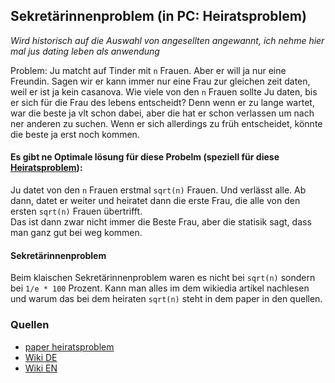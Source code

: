 ## Sekretärinnenproblem (in PC: Heiratsproblem)

_Wird historisch auf die Auswahl von angesellten angewannt, ich nehme hier mal jus dating leben als anwendung_

Problem: Ju matcht auf Tinder mit `n` Frauen.
Aber er will ja nur eine Freundin.
Sagen wir er kann immer nur eine Frau zur gleichen zeit daten, weil er ist ja kein casanova.
Wie viele von den `n` Frauen sollte Ju daten, bis er sich für die Frau des lebens entscheidt?
Denn wenn er zu lange wartet, war die beste ja vlt schon dabei, aber die hat er schon verlassen um nach ner anderen zu suchen.
Wenn er sich allerdings zu früh entscheidet, könnte die beste ja erst noch kommen.

#### Es gibt ne Optimale lösung für diese Probelm (speziell für diese [Heiratsproblem](https://arxiv.org/pdf/math/0411212.pdf)):

Ju datet von den `n` Frauen erstmal `sqrt(n)` Frauen. Und verlässt alle. 
Ab dann, datet er weiter und heiratet dann die erste Frau, die alle von den ersten `sqrt(n)` Frauen übertrifft. \
Das ist dann zwar nicht immer die Beste Frau, aber die statisik sagt, dass man ganz gut bei weg kommen.

#### Sekretärinnenproblem
Beim klaischen Sekretärinnenproblem waren es nicht bei `sqrt(n)` sondern bei `1/e * 100` Prozent.
Kann man alles im dem wikiedia artikel nachlesen und warum das bei dem heiraten `sqrt(n)` steht in dem paper in den quellen.

### Quellen
* [paper heiratsproblem](https://arxiv.org/pdf/math/0411212.pdf)
* [Wiki DE](https://de.wikipedia.org/wiki/Sekret%C3%A4rinnenproblem)
* [Wiki EN](https://en.wikipedia.org/wiki/Secretary_problem)